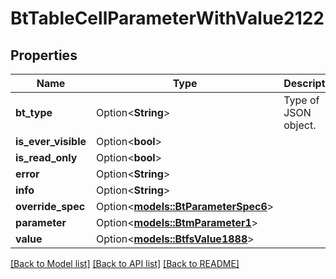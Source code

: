 # BtTableCellParameterWithValue2122

## Properties

Name | Type | Description | Notes
------------ | ------------- | ------------- | -------------
**bt_type** | Option<**String**> | Type of JSON object. | [optional]
**is_ever_visible** | Option<**bool**> |  | [optional]
**is_read_only** | Option<**bool**> |  | [optional]
**error** | Option<**String**> |  | [optional]
**info** | Option<**String**> |  | [optional]
**override_spec** | Option<[**models::BtParameterSpec6**](BTParameterSpec-6.md)> |  | [optional]
**parameter** | Option<[**models::BtmParameter1**](BTMParameter-1.md)> |  | [optional]
**value** | Option<[**models::BtfsValue1888**](BTFSValue-1888.md)> |  | [optional]

[[Back to Model list]](../README.md#documentation-for-models) [[Back to API list]](../README.md#documentation-for-api-endpoints) [[Back to README]](../README.md)



